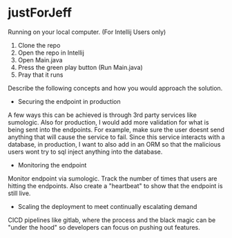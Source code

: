 # justForJeff

Running on your local computer. (For Intellij Users only)
1. Clone the repo
2. Open the repo in Intellij
3. Open Main.java
4. Press the green play button (Run Main.java)
5. Pray that it runs

Describe the following concepts and how you would approach the solution.

* Securing the endpoint in production

A few ways this can be achieved is through 3rd party services like sumologic. Also for production, I would add more validation for what is being sent into the endpoints. For example, make sure the user doesnt send anything that will cause the service to fail. Since this service interacts with a database, in production, I want to also add in an ORM so that the malicious users wont try to sql inject anything into the database.

* Monitoring the endpoint

Monitor endpoint via sumologic. Track the number of times that users are hitting the endpoints. Also create a "heartbeat" to show that the endpoint is still live.

* Scaling the deployment to meet continually escalating demand

CICD pipelines like gitlab, where the process and the black magic can be "under the hood" so developers can focus on pushing out features.

